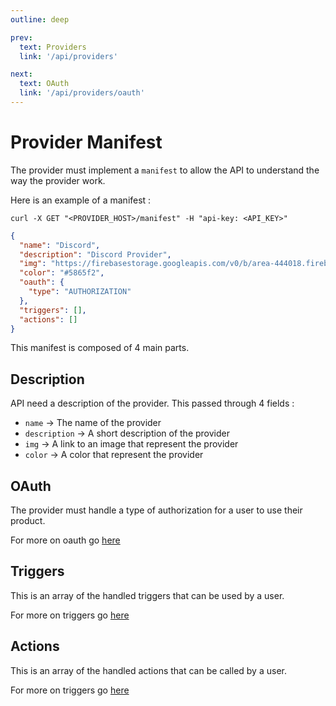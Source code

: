```yaml
---
outline: deep

prev:
  text: Providers
  link: '/api/providers'

next:
  text: OAuth
  link: '/api/providers/oauth'
---
```


# Provider Manifest

The provider must implement a `manifest` to allow the API to understand the way the provider work.

Here is an example of a manifest :
```shell
curl -X GET "<PROVIDER_HOST>/manifest" -H "api-key: <API_KEY>"
```
```json
{
  "name": "Discord",
  "description": "Discord Provider",
  "img": "https://firebasestorage.googleapis.com/v0/b/area-444018.firebasestorage.app/o/discord-mark-white.svg?alt=media&token=3e70a756-fdb6-437a-9219-51e8c97d059a",
  "color": "#5865f2",
  "oauth": {
    "type": "AUTHORIZATION"
  },
  "triggers": [],
  "actions": []
}
```

This manifest is composed of 4 main parts.

## Description

API need a description of the provider. This passed through 4 fields :
- `name` -> The name of the provider
- `description` -> A short description of the provider
- `img` -> A link to an image that represent the provider
- `color` -> A color that represent the provider

## OAuth

The provider must handle a type of authorization for a user to use their product.

For more on oauth go [here](/api/providers/oauth) 

## Triggers

This is an array of the handled triggers that can be used by a user.

For more on triggers go [here](/api/providers/triggers) 

## Actions

This is an array of the handled actions that can be called by a user.

For more on triggers go [here](/api/providers/actions)
